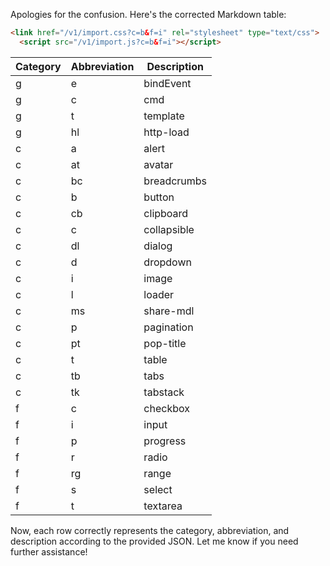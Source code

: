 Apologies for the confusion. Here's the corrected Markdown table:
```html
<link href="/v1/import.css?c=b&f=i" rel="stylesheet" type="text/css">
  <script src="/v1/import.js?c=b&f=i"></script>    
```
| Category | Abbreviation | Description   |
|----------|--------------|---------------|
| g        | e            | bindEvent     |
| g        | c            | cmd           |
| g        | t            | template      |
| g        | hl           | http-load     |
| c        | a            | alert         |
| c        | at           | avatar        |
| c        | bc           | breadcrumbs   |
| c        | b            | button        |
| c        | cb           | clipboard     |
| c        | c            | collapsible   |
| c        | dl           | dialog        |
| c        | d            | dropdown      |
| c        | i            | image         |
| c        | l            | loader        |
| c        | ms           | share-mdl     |
| c        | p            | pagination    |
| c        | pt           | pop-title     |
| c        | t            | table         |
| c        | tb           | tabs          |
| c        | tk           | tabstack      |
| f        | c            | checkbox      |
| f        | i            | input         |
| f        | p            | progress      |
| f        | r            | radio         |
| f        | rg           | range         |
| f        | s            | select        |
| f        | t            | textarea      |


Now, each row correctly represents the category, abbreviation, and description according to the provided JSON. Let me know if you need further assistance!
